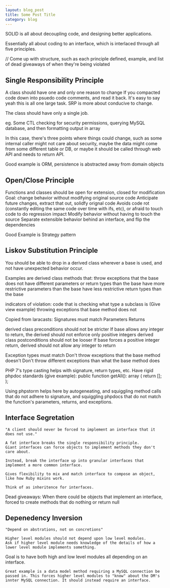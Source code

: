```yaml
---
layout: blog_post
title: Some Post Title
category: blog
---
```


SOLID is all about decoupling code, and designing better applications.

Essentially all about coding to an interface, which is interlaced through all five principles.

// Come up with structure, such as each principle defined, example, and list of dead giveaways of when they're being  violated

## Single Responsibility Principle

A class should have one and only one reason to change
If you compacted code down into psuedo code comments, and read it back. It's easy to say yeah this is all one large task. SRP is more about conducive to change.

The class should have only a single job. 

eg. Some CTL  checking for security permissions, querying MySQL database, and then formatting output in array

In this case, there's three points where things could change, such as some internal caller might not care about security, maybe the data might come from some different table or DB, or maybe it should be called through web API and needs to return API.

Good example is ORM, persistence is abstracted away from domain objects


## Open/Close Principle

Functions and classes should be open for extension, closed for modification
Goal: change behavior without modifying original source code
Anticipate future changes, extract that out, solidfy orignal code
Avoids code rot (constantly editing the same code over time with ifs, etc), or afraid to touch code to do regression impact
Modify behavior without having to touch the source
Separate extensible behavior behind an interface, and flip the dependencies

Good Example is Strategy pattern

## Liskov Substitution Principle

You should be able to drop in a derived class wherever a base is used, and not have unexpected behavior occur.

Examples are derived class methods that:
throw exceptions that the base does not
have different parameters or return types than the base
have more restrictive parameters than the base
have less restrictive return types than the base

indicators of violation:
code that is checking what type a subclass is (Give view example)
throwing exceptions that base method does not

Copied from laracasts:
Signatures must match
	Parameters
	Returns

derived class preconditions should not be stricter
	If base allows any integer to return, the derived should not enforce only positive integers
derived class postconditions should not be looser
	If base forces a positive integer return, derived should not allow any integer to return

Exception types must match
	Don't throw exceptions that the base method doesn't
	Don't throw different exceptions than what the base method does

PHP 7's type casting helps with signature, return types, etc.
Have rigid phpdoc standards (give example):
public function getAll(): array ( return []; );

Using phpstorm helps here by autogeneating, and squiggling method calls that do not adhere to signature, and squiggling phpdocs that do not match the function's parameters, returns, and exceptions.

## Interface Segretation

	"A client should never be forced to implement an interface that it does not use."

	A fat interface breaks the single responsibility principle.
	Giant interfaces can force objects to implement methods they don't care about.

	Instead, break the interface up into granular interfaces that implement a more common interface.

	Gives flexibility to mix and match interface to compose an object, like how Ruby mixins work.

	Think of as inheritence for interfaces.

Dead giveaways:
	When there could be objects that implement an interface, forced to create methods that do nothing or return null



## Depenedency Inversion
	"Depend on abstrations, not on concretions"

	Higher level modules should not depend upon low level modules.
	Ask if higher level module needs knowledge of the details of how a lower level module implements something.

Goal is to have both high and low level modules all depending on an interface. 

	Great example is a data model method requiring a MySQL connection be passed in. This forces higher level modules to "know" about the DM's innter MySQL connection. It should instead require an interface.